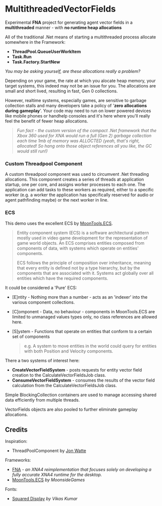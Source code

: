 # MultithreadedVectorFields

Experimental **FNA** project for generating agent vector fields in a **multithreaded** manner - with **no runtime heap allocations**

All of the traditional .Net means of starting a multithreaded process allocate somewhere in the Framework:
- **ThreadPool.QueueUserWorkItem**
- **Task.Run**
- **Task.Factory.StartNew**

_You may be asking yourself, are these allocations _really_ a problem?_

Depending on your game, the rate at which you alocate heap memory, your target systems, this indeed may not be an issue for you. The allocations are small and short lived, resulting in fast, Gen 0 collections. 

However, realtime systems, especially games, are sensitive to garbage collection stalls and many developers take a policy of '**zero allocations during gameplay**'. Your code may need to run on lower powered devices like mobile phones or handhelp consoles and it's here where you'll really feel the benefit of fewer heap allocations.

> _Fun fact - the custom version of the compact .Net framework that the Xbox 360 used for XNA would run a full (Gen 2) garbage collection 
each time 1mb of memory was ALLOCTED (yeah, that's right, allocated! So hang onto those object references all you like, the GC would 
still run!)_

### Custom Threadpool Component

A custom threadpool component was used to circumvent .Net threading allocations. This component creates a series of threads at application startup, one per core, and assigns worker processes to each one. The application can add tasks to these workers as required, either to a specific worker (e.g. a worker the application has specifically reserved for audio or agent pathfinding maybe) or the next worker in line.

### ECS 

This demo uses the excellent ECS by [MoonTools.ECS](https://gitea.moonside.games/MoonsideGames/MoonTools.ECS).

> Entity component system (ECS) is a software architectural pattern mostly used in video game development for the representation of game world objects. An ECS comprises entities composed from components of data, with systems which operate on entities' components.
> 
> ECS follows the principle of composition over inheritance, meaning that every entity is defined not by a type hierarchy, but by the components that are associated with it. Systems act globally over all entities which have the required components. 

It could be considered a 'Pure' ECS:
- [E]ntity - Nothing more than a number - acts as an 'indexer' into the various component collections.
- [C]omponent - Data, no behaviour - components in MoonTools.ECS are limited to unmanaged values types only, no class references are allowed here.
- [S]ystem - Functions that operate on entities that conform to a certain set of components
  
  > e.g. A system to move entities in the world could query for entities with both Position and Velocity components.
  
There a two systems of interest here: 
- **CreateVectorFieldSystem** - posts requests for entity vector field creation to the CalculateVectorFieldsJob class.
- **ConsumeVectorFieldSystem** - consumes the results of the vector field calculation from the CalculateVectorFieldsJob class.

Simple BlockingCollection<T> containers are used to manage accessing shared data efficiently from multiple threads.

VectorFields objects are also pooled to further eliminate gameplay allocations.

## Credits

Inspiration:
- ThreadPoolComponent by [Jon Watte](http://www.enchantedage.com/)

Frameworks:
- [FNA](https://github.com/FNA-XNA/FNA) - _an XNA4 reimplementation that focuses solely on developing a fully accurate XNA4 runtime for the desktop._
- [MoonTools.ECS](https://gitea.moonside.games/MoonsideGames/MoonTools.ECS) _by MoonsideGames_

Fonts:
- [Squared Display](https://www.dafont.com/squared-display.font) _by Vikas Kumar_
